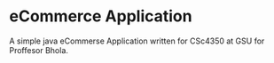  # eCommerce Application

A simple java eCommerse Application written for CSc4350 at GSU for Proffesor Bhola.  